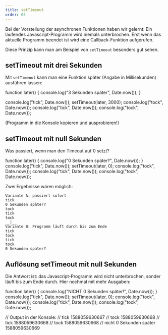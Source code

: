 ```yaml
---
title: setTimeout
order: 65
---
```


Bei der Vorstellung der asynchronen Funktionen haben wir gelernt:
Ein laufendes Javascript-Programm wird niemals unterbrochen.
Erst wenn das aktuelle Programm beendet ist
wird eine Callback-Funktion aufgerufen.

Diese Prinzip kann man am Beispiel von `setTimeout` besonders gut sehen.

## setTimeout mit drei Sekunden

Mit `setTimeout` kann man eine Funktion später (Angabe in Millisekunden)
ausführen lassen:

<javascript caption="asynchron">
function later() {
  console.log("3 Sekunden später", Date.now());
}

console.log("tick", Date.now());
setTimeout(later, 3000);
console.log("tock", Date.now());
console.log("tick", Date.now());
console.log("tock", Date.now());
</javascript>

(Programm in die Konsole kopieren und ausprobieren!)

## setTimeout mit null Sekunden

Was passiert, wenn man den Timeout auf 0 setzt?

<javascript caption="asynchron">
function later() {
  console.log("0 Sekunden später?", Date.now());
}
console.log("tick", Date.now());
setTimeout(later, 0);
console.log("tock", Date.now());
console.log("tick", Date.now());
console.log("tock", Date.now());
</javascript>

Zwei Ergebnisse wären möglich:

```
Variante A: passiert sofort
tick
0 Sekunden später?
tock
tick
tock
__|__
Variante B: Programm läuft durch bis zum Ende
tick
tock
tick
tock
0 Sekunden später?
```

##  Auflösung setTimeout mit null Sekunden

Die Antwort ist: das Javascript-Programm wird nicht unterbrochen,
sonder läuft bis zum Ende durch.  Hier nochmal mit mehr Ausgaben:

<javascript caption="asynchron">
function later() {
  console.log("NICHT 0 Sekunden später!", Date.now());
}
console.log("tick", Date.now());
setTimeout(later, 0);
console.log("tock", Date.now());
console.log("tick", Date.now());
console.log("tock", Date.now());

// Output in der Konsole:
// tick 1588059630667
// tock 1588059630668
// tick 1588059630668
// tock 1588059630668
// nicht 0 Sekunden später 1588059630669
</javascript>



